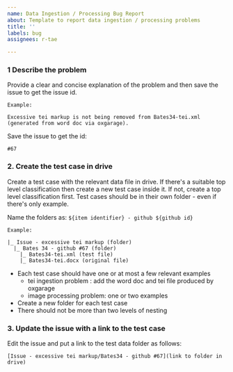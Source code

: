 ```yaml
---
name: Data Ingestion / Processing Bug Report
about: Template to report data ingestion / processing problems
title: ''
labels: bug
assignees: r-tae

---
```


### 1 Describe the problem

Provide a clear and concise explanation of the problem and then save the issue to get the issue id.

```
Example:

Excessive tei markup is not being removed from Bates34-tei.xml
(generated from word doc via oxgarage).
```

Save the issue to get the id:

```
#67
```

### 2. Create the test case in drive

Create a test case with the relevant data file in drive. If there's a suitable top level
classification then create a new test case inside it. If not, create a top level classification
first. Test cases should be in their own folder - even if there's only example.

Name the folders as: `${item identifier} - github ${github id}`

```
Example:

|_ Issue - excessive tei markup (folder)
  |_ Bates 34 - github #67 (folder)
    |_ Bates34-tei.xml (test file)
    |_ Bates34-tei.docx (original file)
```

-   Each test case should have one or at most a few relevant examples
    -   tei ingestion problem : add the word doc and tei file produced by oxgarage
    -   image processing problem: one or two examples
-   Create a new folder for each test case
-   There should not be more than two levels of nesting

### 3. Update the issue with a link to the test case

Edit the issue and put a link to the test data folder as follows:

```
[Issue - excessive tei markup/Bates34 - github #67](link to folder in drive)
```
